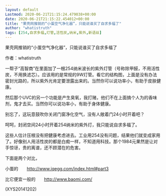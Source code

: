 ```yaml
---
layout: default
Lastmod: 2020-06-21T21:15:24.479038+00:00
date: 2020-06-21T21:15:22.454012+00:00
title: "果壳网推销的“小蛋空气净化器”，只能说谁买了自求多福了"
author: "whatistruth"
tags: [254,自求多福,灯管,活性炭,纳米,紫外,新语丝]
---
```


果壳网推销的“小蛋空气净化器”，只能说谁买了自求多福了

作者：whatistruth

一帮子“高智商”在里面加了一根254纳米波长的紫外灯管（号称除甲醛，不用活性炭，不用换滤芯）。应该用的是常规的9W灯管。看它的结构图，上面是没有办法密封光路的，所以紫外光肯定要泄露出来的。当然你可以说功率小，有助于皮肤健康。

然后那个UVC的另一个功能是产生臭氧，我打赌，他们不在上面搞个人为的香味剂，鬼才去买。当然你可以说功率小，有助于身体健康。

别忘了，这玩意鼓吹你关闭门窗净化空气，没有人敞着门24小时开着吧？

呵呵，封闭空间24小时开着254纳米的紫外灯，我只能说自求多福了。

这些人估计压根没有把健康考虑进去。工业用254没有问题，结果他们就变成家用了。好像别人用活性炭的都是白痴一样，不知道用科技。那个1984元果然是让对手惊讶，贵的离谱，还不顾潜在的危害。

下面是两个对比，

小蛋的　　http://www.iqegg.com/index.html#part3

比它便宜一般的　　http://www.baomi.com/

(XYS20141202)

